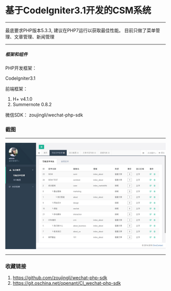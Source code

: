 # 基于CodeIgniter3.1开发的CSM系统

---

 最底要求PHP版本5.3.3, 建议在PHP7运行以获取最佳性能。
 目前只做了菜单管理、文章管理、新闻管理
 
---

##### 框架和组件

PHP开发框架：

 CodeIgniter3.1

前端框架：

 1. H+ v4.1.0
 2. Summernote 0.8.2

微信SDK：
 zoujingli/wechat-php-sdk

### 截图

---

![print](./PRINT/pic_1.jpg)

---

### 收藏链接
 1. https://github.com/zoujingli/wechat-php-sdk
 2. https://git.oschina.net/openant/CI_wechat-php-sdk